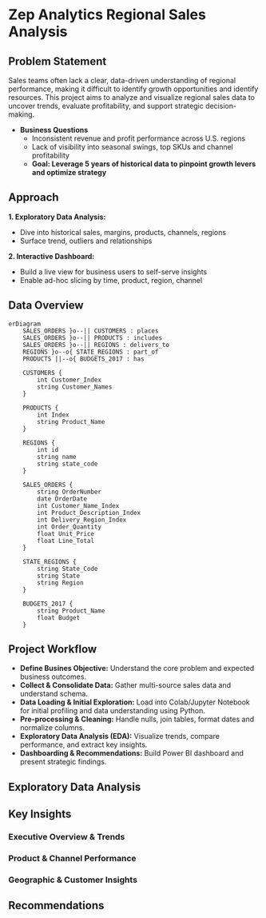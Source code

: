 # Zep Analytics Regional Sales Analysis
## Problem Statement
Sales teams often lack a clear, data-driven understanding of regional performance, making it difficult to identify growth opportunities and identify resources. This project aims to analyze and visualize regional sales data to uncover trends, evaluate profitability, and support strategic decision-making.
* **Business Questions**
  - Inconsistent revenue and profit performance across U.S. regions
  - Lack of visibility into seasonal swings, top SKUs and channel profitability
  - **Goal: Leverage 5 years of historical data to pinpoint growth levers and optimize strategy**
## Approach
**1. Exploratory Data Analysis:**
  - Dive into historical sales, margins, products, channels, regions
  - Surface trend, outliers and relationships

**2. Interactive Dashboard:**
  - Build a live view for business users to self-serve insights
  - Enable ad-hoc slicing by time, product, region, channel
## Data Overview
```mermaid
erDiagram
    SALES_ORDERS }o--|| CUSTOMERS : places
    SALES_ORDERS }o--|| PRODUCTS : includes
    SALES_ORDERS }o--|| REGIONS : delivers_to
    REGIONS }o--o{ STATE_REGIONS : part_of
    PRODUCTS ||--o{ BUDGETS_2017 : has

    CUSTOMERS {
        int Customer_Index
        string Customer_Names
    }

    PRODUCTS {
        int Index
        string Product_Name
    }

    REGIONS {
        int id
        string name
        string state_code
    }

    SALES_ORDERS {
        string OrderNumber
        date OrderDate
        int Customer_Name_Index
        int Product_Description_Index
        int Delivery_Region_Index
        int Order_Quantity
        float Unit_Price
        float Line_Total
    }

    STATE_REGIONS {
        string State_Code
        string State
        string Region
    }

    BUDGETS_2017 {
        string Product_Name
        float Budget
    }
```
## Project Workflow
* **Define Busines Objective:** Understand the core problem and expected business outcomes.
* **Collect & Consolidate Data:** Gather multi-source sales data and understand schema.
* **Data Loading & Initial Exploration:** Load into Colab/Jupyter Notebook for initial profiling and data understanding using Python.
* **Pre-processing & Cleaning:** Handle nulls, join tables, format dates and normalize columns.
* **Exploratory Data Analysis (EDA):** Visualize trends, compare performance, and extract key insights.
* **Dashboarding & Recommendations:** Build Power BI dashboard and present strategic findings.
## Exploratory Data Analysis
## Key Insights
### Executive Overview & Trends
### Product & Channel Performance
### Geographic & Customer Insights
## Recommendations
